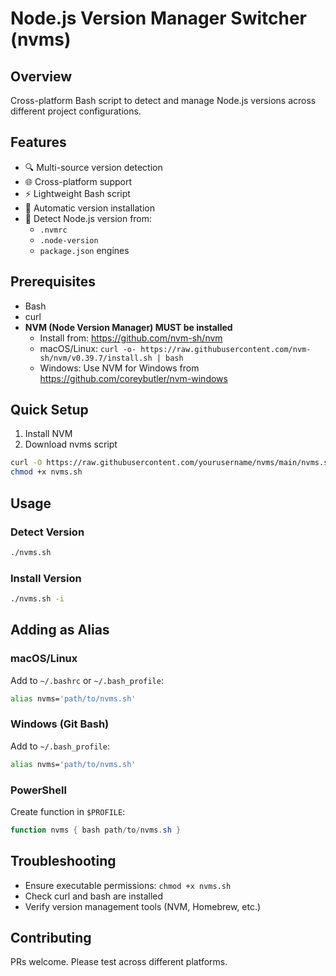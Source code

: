 # Node.js Version Manager Switcher (nvms)

## Overview

Cross-platform Bash script to detect and manage Node.js versions across different project configurations.

## Features

- 🔍 Multi-source version detection
- 🌐 Cross-platform support
- ⚡ Lightweight Bash script
- 🚀 Automatic version installation
- 🔄 Detect Node.js version from:
  - `.nvmrc`
  - `.node-version`
  - `package.json` engines

## Prerequisites

- Bash
- curl
- **NVM (Node Version Manager) MUST be installed**
  - Install from: https://github.com/nvm-sh/nvm
  - macOS/Linux: `curl -o- https://raw.githubusercontent.com/nvm-sh/nvm/v0.39.7/install.sh | bash`
  - Windows: Use NVM for Windows from https://github.com/coreybutler/nvm-windows

## Quick Setup

1. Install NVM
2. Download nvms script
```bash
curl -O https://raw.githubusercontent.com/yourusername/nvms/main/nvms.sh
chmod +x nvms.sh
```

## Usage

### Detect Version
```bash
./nvms.sh
```

### Install Version
```bash
./nvms.sh -i
```

## Adding as Alias

### macOS/Linux
Add to `~/.bashrc` or `~/.bash_profile`:
```bash
alias nvms='path/to/nvms.sh'
```

### Windows (Git Bash)
Add to `~/.bash_profile`:
```bash
alias nvms='path/to/nvms.sh'
```

### PowerShell
Create function in `$PROFILE`:
```powershell
function nvms { bash path/to/nvms.sh }
```

## Troubleshooting

- Ensure executable permissions: `chmod +x nvms.sh`
- Check curl and bash are installed
- Verify version management tools (NVM, Homebrew, etc.)

## Contributing

PRs welcome. Please test across different platforms.
